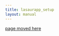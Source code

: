 ```yaml
---
title: lasaurapp_setup
layout: manual
---
```


[page moved here](https://github.com/nortd/lasersaur/wiki/lasaurapp_setup)
